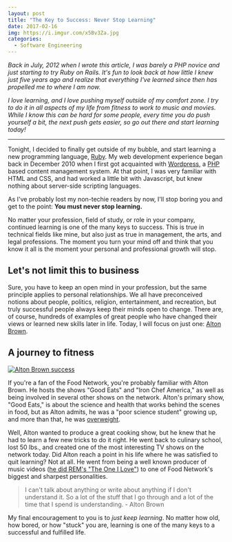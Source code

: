 ```yaml
---
layout: post
title: "The Key to Success: Never Stop Learning"
date: 2017-02-16
img: https://i.imgur.com/x5Bv3Za.jpg
categories:
  - Software Engineering
---
```

*Back in July, 2012 when I wrote this article, I was barely a PHP novice and just starting to try Ruby on Rails. It's fun to look back at how little I knew just five years ago and realize that everything I've learned since then has propelled me to where I am now.*

*I love learning, and I love pushing myself outside of my comfort zone. I try to do it in all aspects of my life from fitness to work to music and movies. While I know this can be hard for some people, every time you do push yourself a bit, the next push gets easier, so go out there and start learning today!*

-----

Tonight, I decided to finally get outside of my bubble, and start learning a new programming language, [Ruby](http://www.ruby-lang.org/en/). My web development experience began back in December 2010 when I first got acquainted with [Wordpress](http://wordpress.org/), a [PHP](http://www.php.net/) based content management system. At that point, I was very familiar with HTML and CSS, and had worked a little bit with Javascript, but knew nothing about server-side scripting languages.

As I've probably lost my non-techie readers by now, I'll stop boring you and get to the point: **You must never stop learning.**

No matter your profession, field of study, or role in your company, continued learning is one of the many keys to success. This is true in technical fields like mine, but also just as true in management, the arts, and legal professions. The moment you turn your mind off and think that you know it all is the moment your personal and professional growth will stop. 

## Let's not limit this to business

Sure, you have to keep an open mind in your profession, but the same principle applies to personal relationships. We all have preconceived notions about people, politics, religion, entertainment, and recreation, but truly successful people always keep their minds open to change. There are, of course, hundreds of examples of great people who have changed their views or learned new skills later in life. Today, I will focus on just one: [Alton Brown](http://en.wikipedia.org/wiki/Alton_Brown). 

## A journey to fitness

[![](http://upload.wikimedia.org/wikipedia/commons/thumb/6/67/Alton_brown_2011.jpg/399px-Alton_brown_2011.jpg "Alton Brown success")](http://commons.wikimedia.org/wiki/File:Alton_brown_2011.jpg)

If you're a fan of the Food Network, you're probably familiar with Alton Brown. He hosts the shows "Good Eats" and "Iron Chef America," as well as being involved in several other shows on the network. Alton's primary show, "Good Eats," is about the science and health that works behind the scenes in food, but as Alton admits, he was a "poor science student" growing up, and more than that, he was [overweight](http://livinlavidalowcarb.com/blog/food-network-star-alton-brown-drops-50-pounds-on-a-sorta-low-carb-diet-set-to-write-a-book-about-it/6895).

Well, Alton wanted to produce a great cooking show, but he knew that he had to learn a few new tricks to do it right. He went back to culinary school, lost 50 lbs., and created one of the most interesting TV shows on the network today. Did Alton reach a point in his life where he was satisfied to quit learning? Not at all. He went from being a well known producer of music videos ([he did REM's "The One I Love"](http://en.wikipedia.org/wiki/The_One_I_Love_(R.E.M._song))) to one of Food Network's biggest and sharpest personalities.

> I can't talk about anything or write about anything if I don't understand it. So a lot of the stuff that I go through and a lot of the time that I spend is understanding. - Alton Brown

My final encouragement to you is to _just keep learning_. No matter how old, how bored, or how "stuck" you are, learning is one of the many keys to a successful and fulfilled life.
